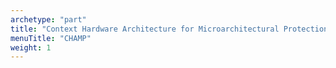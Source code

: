 ```yaml
---
archetype: "part"
title: "Context Hardware Architecture for Microarchitectural Protection"
menuTitle: "CHAMP"
weight: 1
---
```


